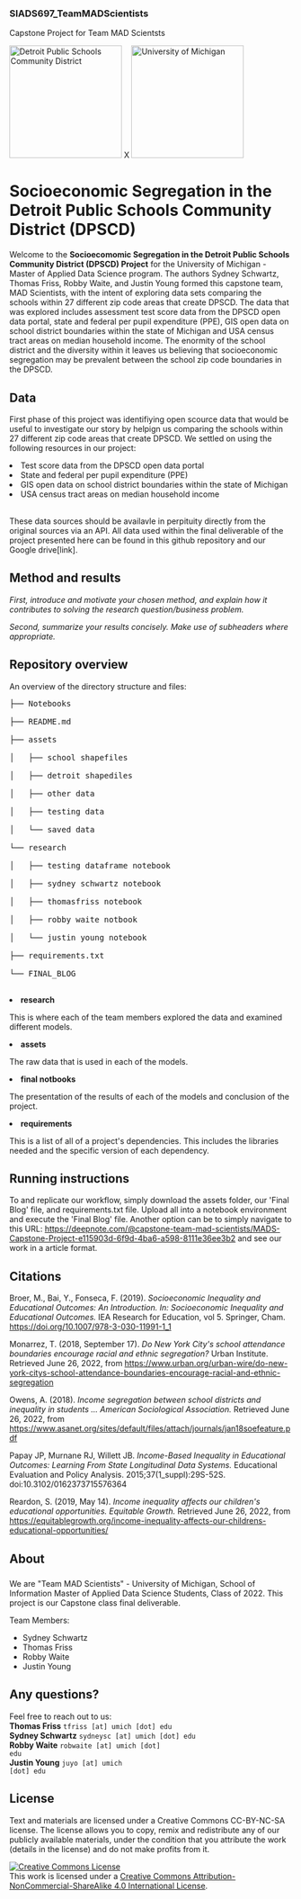 ### SIADS697_TeamMADScientists
Capstone Project for Team MAD Scientsts

<img src="https://upload.wikimedia.org/wikipedia/en/2/21/Detroit_Public_Schools_logo.svg" alt="Detroit Public Schools Community District" width="200"/> X <img src="https://brand.umich.edu/assets/brand/style-guide/logo-guidelines/U-M_Logo-Hex.png" alt="University of Michigan" width="200"/>

# Socioeconomic Segregation in the Detroit Public Schools Community District (DPSCD)

Welcome to the <strong>Socioecomomic Segregation in the Detroit Public Schools Community District (DPSCD) Project</strong> for the University of Michigan - Master of Applied Data Science program. The authors Sydney Schwartz, Thomas Friss, Robby Waite, and Justin Young formed this capstone team, MAD Scientists, with the intent of exploring data sets comparing the schools within 27 different zip code areas that create DPSCD. The data that was explored includes assessment test score data from the DPSCD open data portal, state and federal per pupil expenditure (PPE), GIS open data on school district boundaries within the state of Michigan and USA census tract areas on median household income. The enormity of the school district and the diversity within it leaves us believing that socioeconomic segregation may be prevalent between the school zip code boundaries in the DPSCD. 

## Data

First phase of this project was identifiying open scource data that would be useful to investigate our story by helpign us comparing the schools within 27 different zip code areas that create DPSCD. We settled on using the following resources in our project:

<li>Test score data from the DPSCD open data portal</li>
<li>State and federal per pupil expenditure (PPE)</li>
<li>GIS open data on school district boundaries within the state of Michigan</li>
<li>USA census tract areas on median household income</li></br>

These data sources should be availavle in perpituity directly from the original sources via an API. All data used within the final deliverable of the project presented here can be found in this github repository and our Google drive[link].

## Method and results
<em>
First, introduce and motivate your chosen method, and explain how it contributes to solving the research question/business problem.

Second, summarize your results concisely. Make use of subheaders where appropriate.
</em>

## Repository overview

An overview of the directory structure and files:
<pre>
├── Notebooks</br>
├── README.md</br>
├── assets</br>
│   ├── school shapefiles</br>
│   ├── detroit shapediles</br>
│   ├── other data</br>
│   ├── testing data</br>
│   └── saved data</br>
└── research</br>
│   ├── testing dataframe notebook</br>
│   ├── sydney schwartz notebook</br>
│   ├── thomasfriss notebook</br>
│   ├── robby waite notbook</br>
│   └── justin young notebook</br>
├── requirements.txt</br>
└── FINAL_BLOG</br>
</pre>
<li>
<strong>research</strong>
<p>This is where each of the team members explored the data and examined different models.</p>
</li>
<li>
<strong>assets</strong>
<p>The raw data that is used in each of the models.</p>
</li>
<li>
<strong>final notbooks</strong>
<p>The presentation of the results of each of the models and conclusion of the project.</p>
</li>
<li>
<strong>requirements</strong>
<p>This is a list of all of a project's dependencies. This includes the libraries needed and the specific version of each dependency.</p>
</li>

## Running instructions

To and replicate our workflow, simply download the assets folder, our 'Final Blog' file, and requirements.txt file. Upload all into a notebook environment and execute the 'Final Blog' file. Another option can be to simply navigate to this URL: https://deepnote.com/@capstone-team-mad-scientists/MADS-Capstone-Project-e115903d-6f9d-4ba6-a598-8111e36ee3b2 and see our work in a article format. 

## Citations

Broer, M., Bai, Y., Fonseca, F. (2019). <em>Socioeconomic Inequality and Educational Outcomes: An Introduction. In: Socioeconomic Inequality and Educational Outcomes.</em> IEA Research for Education, vol 5. Springer, Cham. https://doi.org/10.1007/978-3-030-11991-1_1</br>

Monarrez, T. (2018, September 17). <em>Do New York City's school attendance boundaries encourage racial and ethnic segregation?</em> Urban Institute. Retrieved June 26, 2022, from https://www.urban.org/urban-wire/do-new-york-citys-school-attendance-boundaries-encourage-racial-and-ethnic-segregation</br>

Owens, A. (2018). <em>Income segregation between school districts and inequality in students ... American Sociological Association.</em> Retrieved June 26, 2022, from https://www.asanet.org/sites/default/files/attach/journals/jan18soefeature.pdf</br>   

Papay JP, Murnane RJ, Willett JB. <em>Income-Based Inequality in Educational Outcomes: Learning From State Longitudinal Data Systems.</em> Educational Evaluation and Policy Analysis. 2015;37(1_suppl):29S-52S. doi:10.3102/0162373715576364</br>

Reardon, S. (2019, May 14). <em>Income inequality affects our children's educational opportunities. Equitable Growth.</em> Retrieved June 26, 2022, from https://equitablegrowth.org/income-inequality-affects-our-childrens-educational-opportunities/ 

## About
#####
We are "Team MAD Scientists" - University of Michigan, School of Information Master of Applied Data Science Students, Class of 2022. This project is our Capstone class final deliverable. 

Team Members:</br>
- Sydney Schwartz</br>
- Thomas Friss</br>
- Robby Waite</br>
- Justin Young</br>
#####

## Any questions?

Feel free to reach out to us:</br>
<strong>Thomas Friss</strong> <code>tfriss [at] umich [dot] edu</code></br>
<strong>Sydney Schwartz</strong> <code>sydneysc [at] umich [dot] edu</code></br>
<strong>Robby Waite</strong> <code>robwaite [at] umich [dot] edu</code></br>
<strong>Justin Young</strong> <code>juyo [at] umich [dot] edu</code></br>

## License

Text and materials are licensed under a Creative Commons CC-BY-NC-SA license. The license allows you to copy, remix and redistribute any of our publicly available materials, under the condition that you attribute the work (details in the license) and do not make profits from it. 

<a rel="license" href="http://creativecommons.org/licenses/by-nc-sa/4.0/"><img alt="Creative Commons License" style="border-width:0" src="https://i.creativecommons.org/l/by-nc-sa/4.0/88x31.png" /></a><br />This work is licensed under a <a rel="license" href="http://creativecommons.org/licenses/by-nc-sa/4.0/">Creative Commons Attribution-NonCommercial-ShareAlike 4.0 International License</a>.
